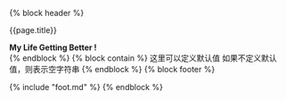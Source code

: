 

{%  block header  %}
  <div id="header">
  <script>
    (function(){
        const style = `
        display: flex;
        justify-content: center;
        align-items: center;
        flex-direction: column;
        transition: all .3ms;
        height:${document.documentElement.clientHeight}px;
        `
        var dom = document.getElementById('header');
        dom.setAttribute('style',style)
        // var tit=document.title.split('·')[0];
        // if(tit){
        //   var tdom = document.getElementById('blocks-title');
        //   var len = tit.lenght;
        //   tdom.setAttribute('style',`font-size:${len}em`)
        // } 
        var pub_img_current_image;
        function backgroundImage(){
        var pub_img_path='https://api.huzhihui.org.cn/images_pub/';
        var pub_img_num = 711;
        var pub_img_current_no=function(){return Math.floor(Math.random()*pub_img_num+1);};
        var pub_img_url=function(){return pub_img_path+'pub_'+pub_img_current_no()+'.jpg';};
        if (pub_img_current_image === undefined ) pub_img_current_image = pub_img_url();
        var body = dom.style;
        body.backgroundSize = 'cover';
        body.backgroundRepeat = 'no-repeat';
        body.backgroundImage = 'url('+ pub_img_current_image +')';
        body.borderRadius="0px";
        const url = 'https://api.huzhihui.org.cn/doc'
        fetch(url)
        .then(async e => {
            const s = await e.text()
            document.querySelector('.verse').innerHTML = s;
        })
        // // var span = document.getElementById('img_placer');
        // span.innerHTML = '<span style="background-image: url('+(pub_img_current_image=pub_img_url())+');width: 0px;height: 0px;display: inline;"></span>';
        }
        backgroundImage();
    }())
  </script>
  <div class="card " >
    <p class="blocks-title " id="blocks-title">{{page.title}}</p>
    <strong class="verse">My Life Getting Better !</strong>
  </div>
  </div>
{%  endblock  %}
{%  block contain  %}
   这里可以定义默认值
   如果不定义默认值，则表示空字符串
{%  endblock  %}
{%  block footer  %}

   {% include "foot.md" %}
{%  endblock  %}
